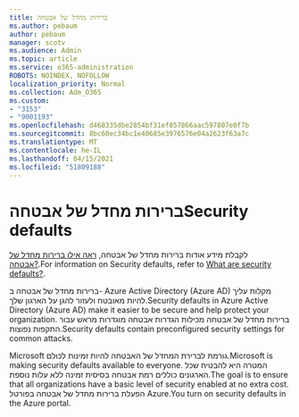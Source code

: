 ```yaml
---
title: ברירות מחדל של אבטחה
ms.author: pebaum
author: pebaum
manager: scotv
ms.audience: Admin
ms.topic: article
ms.service: o365-administration
ROBOTS: NOINDEX, NOFOLLOW
localization_priority: Normal
ms.collection: Adm_O365
ms.custom:
- "3153"
- "9001193"
ms.openlocfilehash: d468335dbe2854bf31ef857866aac597807e0f7b
ms.sourcegitcommit: 8bc60ec34bc1e40685e3976576e04a2623f63a7c
ms.translationtype: MT
ms.contentlocale: he-IL
ms.lasthandoff: 04/15/2021
ms.locfileid: "51809188"
---
```

# <a name="security-defaults"></a><span data-ttu-id="ca3cd-102">ברירות מחדל של אבטחה</span><span class="sxs-lookup"><span data-stu-id="ca3cd-102">Security defaults</span></span>

<span data-ttu-id="ca3cd-103">לקבלת מידע אודות ברירות מחדל של אבטחה, [ראה אילו ברירות מחדל של אבטחה?](https://docs.microsoft.com/azure/active-directory/conditional-access/concept-conditional-access-security-defaults).</span><span class="sxs-lookup"><span data-stu-id="ca3cd-103">For information on Security defaults, refer to [What are security defaults?](https://docs.microsoft.com/azure/active-directory/conditional-access/concept-conditional-access-security-defaults).</span></span>

<span data-ttu-id="ca3cd-104">ברירות מחדל של אבטחה ב- Azure Active Directory (Azure AD) מקלות עליך להיות מאובטח ולעזור להגן על הארגון שלך.</span><span class="sxs-lookup"><span data-stu-id="ca3cd-104">Security defaults in Azure Active Directory (Azure AD) make it easier to be secure and help protect your organization.</span></span> <span data-ttu-id="ca3cd-105">ברירות מחדל של אבטחה מכילות הגדרות אבטחה מוגדרות מראש עבור התקפות נפוצות.</span><span class="sxs-lookup"><span data-stu-id="ca3cd-105">Security defaults contain preconfigured security settings for common attacks.</span></span>

<span data-ttu-id="ca3cd-106">Microsoft גורמת לברירת המחדל של האבטחה להיות זמינות לכולם.</span><span class="sxs-lookup"><span data-stu-id="ca3cd-106">Microsoft is making security defaults available to everyone.</span></span> <span data-ttu-id="ca3cd-107">המטרה היא להבטיח שכל הארגונים כוללים רמת אבטחה בסיסית זמינה ללא עלות נוספת.</span><span class="sxs-lookup"><span data-stu-id="ca3cd-107">The goal is to ensure that all organizations have a basic level of security enabled at no extra cost.</span></span> <span data-ttu-id="ca3cd-108">הפעלת ברירות מחדל של אבטחה בפורטל Azure.</span><span class="sxs-lookup"><span data-stu-id="ca3cd-108">You turn on security defaults in the Azure portal.</span></span>
